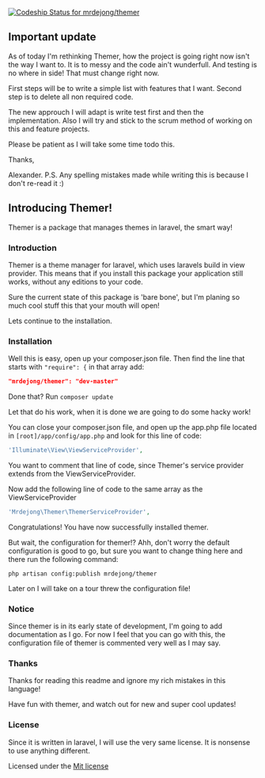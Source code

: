 [ ![Codeship Status for mrdejong/themer](https://www.codeship.io/projects/c51cdeb0-248a-0132-ed0d-5e8cf715c71c/status)](https://www.codeship.io/projects/36903)

## Important update
As of today I'm rethinking Themer, how the project is going right now isn't the way I want to. It is to messy and the code ain't wunderfull. And testing is no where in side! That must change right now.

First steps will be to write a simple list with features that I want.
Second step is to delete all non required code.

The new approuch I will adapt is write test first and then the implementation. Also I will try and stick to the scrum method of working on this and feature projects.

Please be patient as I will take some time todo this.

Thanks,

Alexander.
P.S. Any spelling mistakes made while writing this is because I don't re-read it :)


## Introducing Themer!

Themer is a package that manages themes in laravel, the smart way!

### Introduction

Themer is a theme manager for laravel, which uses laravels build in view provider. This means that if you install this package your application still works, without any editions to your code.

Sure the current state of this package is 'bare bone', but I'm planing so much cool stuff this that your mouth will open!

Lets continue to the installation.

### Installation

Well this is easy, open up your composer.json file. Then find the line that starts with `"require": {` in that array add:

```json
"mrdejong/themer": "dev-master"
```

Done that? Run `composer update`

Let that do his work, when it is done we are going to do some hacky work!

You can close your composer.json file, and open up the app.php file located in `[root]/app/config/app.php` and look for this line of code:
```php
'Illuminate\View\ViewServiceProvider',
```

You want to comment that line of code, since Themer's service provider extends from the ViewServiceProvider.

Now add the following line of code to the same array as the ViewServiceProvider
```php
'Mrdejong\Themer\ThemerServiceProvider',
```

Congratulations! You have now successfully installed themer.

But wait, the configuration for themer!?
Ahh, don't worry the default configuration is good to go, but sure you want to change thing here and there run the following command:
```
php artisan config:publish mrdejong/themer
```

Later on I will take on a tour threw the configuration file!

### Notice

Since themer is in its early state of development, I'm going to add documentation as I go. For now I feel that you can go with this, the configuration file of themer is commented very well as I may say.

### Thanks

Thanks for reading this readme and  ignore my rich mistakes in this language!

Have fun with themer, and watch out for new and super cool updates!

### License
Since it is written in laravel, I will use the very same license. It is nonsense to use anything different.

Licensed under the [Mit license](http://opensource.org/licenses/MIT)
